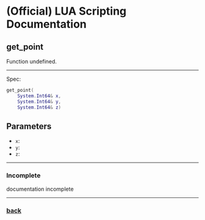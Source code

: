 
# (Official) LUA Scripting Documentation

## get_point

Function undefined.

___

Spec:

```lua
get_point(
	System.Int64& x,
	System.Int64& y,
	System.Int64& z)
```

## Parameters

- `x`: 
- `y`: 
- `z`: 

___

### Incomplete

documentation incomplete

___

### [back](../getters)
